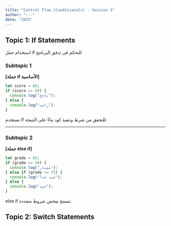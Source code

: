 ```yaml
---
title: "Control Flow (Conditionals) - Session 3"
author: "---"
date: "2025"
---
```


## Topic 1: If Statements

<div class="arabic">
استخدام جمل if للتحكم في تدفق البرنامج
</div>

### Subtopic 1

**[جملة if الأساسية]**

```javascript
let score = 80;
if (score >= 60) {
  console.log("ناجح");
} else {
  console.log("راسب");
}
```

<div class="arabic">
تستخدم if للتحقق من شرط وتنفيذ كود بناءً على النتيجة.
</div>

---

### Subtopic 2

**[جملة else if]**

```javascript
let grade = 85;
if (grade >= 90) {
  console.log("ممتاز");
} else if (grade >= 75) {
  console.log("جيد جداً");
} else {
  console.log("جيد");
}
```

<div class="arabic">
else if تسمح بفحص شروط متعددة.
</div>

## Topic 2: Switch Statements

<div class="arabic">
استخدام switch لاختبار عدة حالات
</div>

```javascript
let day = 3;
switch(day) {
  case 1:
    console.log("الأحد");
    break;
  case 2:
    console.log("الاثنين");
    break;
  case 3:
    console.log("الثلاثاء");
    break;
  default:
    console.log("يوم غير معروف");
}
```

<div class="arabic">
تستخدم switch لاختبار قيمة متغير مقابل عدة احتمالات.
</div>

## Topic 3: Ternary Operator

<div class="arabic">
المعامل الثلاثي لاختصار الشروط البسيطة
</div>

```javascript
let age = 18;
let status = (age >= 18) ? "بالغ" : "قاصر";
console.log(status);
```

<div class="arabic">
المعامل الثلاثي بديل مختصر لجملة if البسيطة.
</div>

## Topic 4: Truthy and Falsy Values

<div class="arabic">
القيم التي تعتبر صحيحة أو خاطئة في الشروط
</div>

```javascript
if ("") console.log("Truthy"); else console.log("Falsy"); // Falsy
if (0) console.log("Truthy"); else console.log("Falsy"); // Falsy
if ("hello") console.log("Truthy"); // Truthy
```

<div class="arabic">
بعض القيم مثل 0 و "" و null تعتبر Falsy، والباقي Truthy.
</div>

## Practical Exercise

<div class="arabic">
تمرين عملي: اكتب كود يحدد إذا كان الرقم موجب أو سالب أو صفر.
</div>

```javascript
let num = -5;
if (num > 0) {
  console.log("موجب");
} else if (num < 0) {
  console.log("سالب");
} else {
  console.log("صفر");
}
```

## Key Concepts Covered

<div class="arabic">
المفاهيم الرئيسية التي تم تغطيتها في هذه الجلسة:
</div>

1. **If Statements**: Basic and nested
2. **Switch Statements**: Multiple cases
3. **Ternary Operator**: Short conditional
4. **Truthy/Falsy**: Conditional evaluation

## Advanced: Nested Conditionals

### Combining Multiple Conditions

<div class="arabic">
دمج أكثر من شرط باستخدام && و ||
</div>

| Operator | Description | Example |
|----------|-------------|---------|
| &&       | و (AND)     | a > 0 && b > 0 |
| ||       | أو (OR)     | a > 0 || b > 0 |

<div class="arabic">
استخدم && و || لكتابة شروط مركبة.
</div>